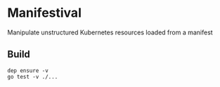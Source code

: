 # Manifestival

Manipulate unstructured Kubernetes resources loaded from a manifest

## Build

    dep ensure -v
    go test -v ./...
